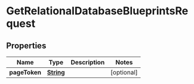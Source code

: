 

# GetRelationalDatabaseBlueprintsRequest


## Properties

| Name | Type | Description | Notes |
|------------ | ------------- | ------------- | -------------|
|**pageToken** | [**String**](String.md) |  |  [optional] |



